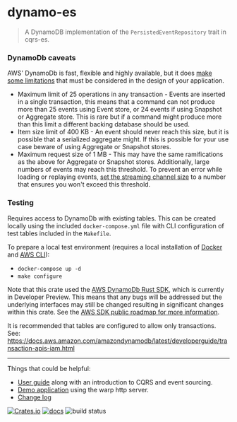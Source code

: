 # dynamo-es

> A DynamoDB implementation of the `PersistedEventRepository` trait in cqrs-es.
### DynamoDb caveats
AWS' DynamoDb is fast, flexible and highly available, but it does 
[make some limitations](https://docs.aws.amazon.com/amazondynamodb/latest/developerguide/ServiceQuotas.html)
that must be considered in the design of your application.

- Maximum limit of 25 operations in any transaction - Events are inserted in a single transaction, this means that a
command can not produce more than 25 events using Event store, or 24 events if using Snapshot or Aggregate store.
This is rare but if a command might produce more than this limit a different backing database should be used. 
- Item size limit of 400 KB - An event should never reach this size, but it is possible that a serialized aggregate might.
If this is possible for your use case beware of using Aggregate or Snapshot stores.
- Maximum request size of 1 MB - This may have the same ramifications as the above for Aggregate or Snapshot stores.
Additionally, large numbers of events may reach this threshold. 
To prevent an error while loading or replaying events, 
[set the streaming channel size](https://docs.rs/dynamo-es/latest/dynamo_es/struct.DynamoEventRepository.html#method.with_streaming_channel_size)
to a number that ensures you won't exceed this threshold.


### Testing

Requires access to DynamoDb with existing tables. This can be created locally using the included 
`docker-compose.yml` file with CLI configuration of test tables included in the `Makefile`.

To prepare a local test environment (requires a local installation of 
[Docker](https://www.docker.com/products/docker-desktop) and 
[AWS CLI](https://docs.aws.amazon.com/cli/latest/userguide/cli-chap-welcome.html)):
- `docker-compose up -d`
- `make configure`

Note that this crate used the [AWS DynamoDb Rust SDK](https://aws.amazon.com/sdk-for-rust/), which is currently in 
Developer Preview. This means that any bugs will be addressed but the underlying interfaces may still be changed 
resulting in significant changes within this crate. See the 
[AWS SDK public roadmap for more information](https://github.com/awslabs/aws-sdk-rust/projects/1).

It is recommended that tables are configured to allow only transactions.
See:
https://docs.aws.amazon.com/amazondynamodb/latest/developerguide/transaction-apis-iam.html

---

Things that could be helpful:
- [User guide](https://doc.rust-cqrs.org) along with an introduction to CQRS and event sourcing.
- [Demo application](https://github.com/serverlesstechnology/cqrs-demo) using the warp http server.
- [Change log](https://github.com/serverlesstechnology/cqrs/blob/master/change_log.md)

[![Crates.io](https://img.shields.io/crates/v/dynamo-es)](https://crates.io/crates/dynamo-es)
[![docs](https://img.shields.io/badge/API-docs-blue.svg)](https://docs.rs/dynamo-es)
![build status](https://codebuild.us-west-2.amazonaws.com/badges?uuid=eyJlbmNyeXB0ZWREYXRhIjoiVVUyR0tRbTZmejFBYURoTHdpR3FnSUFqKzFVZE9JNW5haDZhcUFlY2xtREhtaVVJMWsxcWZOeC8zSUR0UWhpaWZMa0ZQSHlEYjg0N2FoU2lwV1FsTXFRPSIsIml2UGFyYW1ldGVyU3BlYyI6IldjUVMzVEpKN1V3aWxXWGUiLCJtYXRlcmlhbFNldFNlcmlhbCI6MX0%3D&branch=master)
